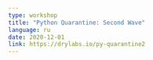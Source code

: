 ```yaml
---
type: workshop
title: "Python Quarantine: Second Wave"
language: ru
date: 2020-12-01
link: https://drylabs.io/py-quarantine2
---
```

